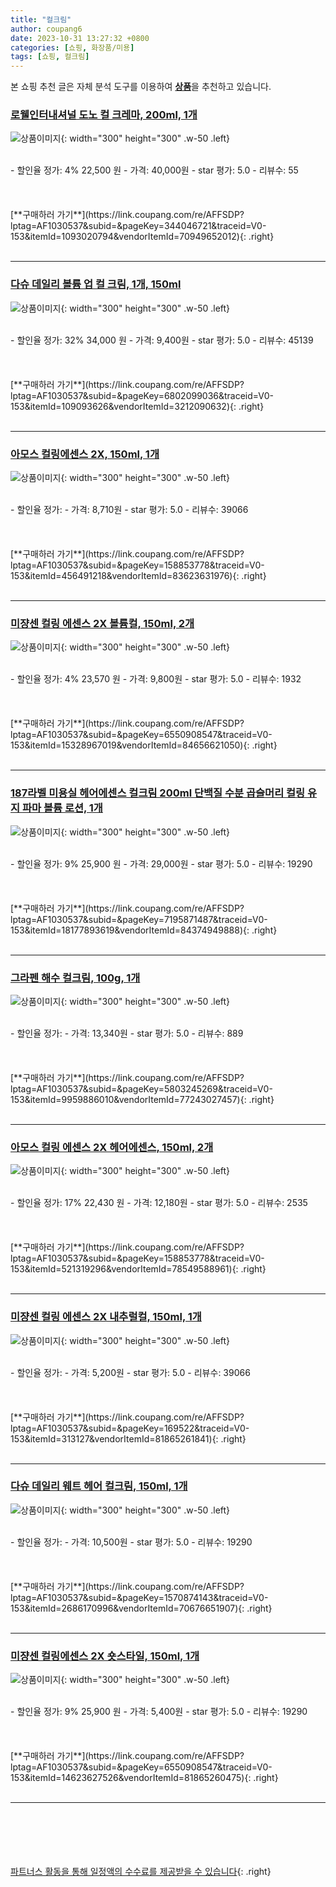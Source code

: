 ```yaml
---
title: "컬크림"
author: coupang6
date: 2023-10-31 13:27:32 +0800
categories: [쇼핑, 화장품/미용]
tags: [쇼핑, 컬크림]
---
```


본 쇼핑 추천 글은 자체 분석 도구를 이용하여 [**상품**](https://link.coupang.com/a/bao1ui)을 추천하고 있습니다.

### [로웰인터내셔널 도노 컬 크레마, 200ml, 1개](https://link.coupang.com/re/AFFSDP?lptag=AF1030537&subid=&pageKey=344046721&traceid=V0-153&itemId=1093020794&vendorItemId=70949652012)

![상품이미지](https://thumbnail10.coupangcdn.com/thumbnails/remote/230x230ex/image/retail/images/418846780243736-f3a90ea7-8058-44d9-9763-055158fe44a0.jpg){: width="300" height="300" .w-50 .left}


<br>
- 할인율 정가: 4%  22,500   원
- 가격: 40,000원
- star 평가: 5.0
- 리뷰수: 55
<br>
<br>
<br>
<br>
[**구매하러 가기**](https://link.coupang.com/re/AFFSDP?lptag=AF1030537&subid=&pageKey=344046721&traceid=V0-153&itemId=1093020794&vendorItemId=70949652012){: .right}
<br>
<br>

---

### [다슈 데일리 볼륨 업 컬 크림, 1개, 150ml](https://link.coupang.com/re/AFFSDP?lptag=AF1030537&subid=&pageKey=6802099036&traceid=V0-153&itemId=109093626&vendorItemId=3212090632)

![상품이미지](https://thumbnail8.coupangcdn.com/thumbnails/remote/230x230ex/image/retail/images/1407391303674855-8666a2ca-c10a-421f-b98e-a65f1ea18183.jpg){: width="300" height="300" .w-50 .left}


<br>
- 할인율 정가: 32%  34,000   원
- 가격: 9,400원
- star 평가: 5.0
- 리뷰수: 45139
<br>
<br>
<br>
<br>
[**구매하러 가기**](https://link.coupang.com/re/AFFSDP?lptag=AF1030537&subid=&pageKey=6802099036&traceid=V0-153&itemId=109093626&vendorItemId=3212090632){: .right}
<br>
<br>

---

### [아모스 컬링에센스 2X, 150ml, 1개](https://link.coupang.com/re/AFFSDP?lptag=AF1030537&subid=&pageKey=158853778&traceid=V0-153&itemId=456491218&vendorItemId=83623631976)

![상품이미지](https://thumbnail6.coupangcdn.com/thumbnails/remote/230x230ex/image/vendor_inventory/f5eb/0f9a50051da4cff51207c7505b89bc3c399e51c98ea88e5cf8abc455788a.jpg){: width="300" height="300" .w-50 .left}


<br>
- 할인율 정가: 
- 가격: 8,710원
- star 평가: 5.0
- 리뷰수: 39066
<br>
<br>
<br>
<br>
[**구매하러 가기**](https://link.coupang.com/re/AFFSDP?lptag=AF1030537&subid=&pageKey=158853778&traceid=V0-153&itemId=456491218&vendorItemId=83623631976){: .right}
<br>
<br>

---

### [미쟝센 컬링 에센스 2X 볼륨컬, 150ml, 2개](https://link.coupang.com/re/AFFSDP?lptag=AF1030537&subid=&pageKey=6550908547&traceid=V0-153&itemId=15328967019&vendorItemId=84656621050)

![상품이미지](https://thumbnail6.coupangcdn.com/thumbnails/remote/230x230ex/image/retail/images/7974690786123920-1dd07d36-5c6c-4b52-8f4a-5dd2539d91aa.jpg){: width="300" height="300" .w-50 .left}


<br>
- 할인율 정가: 4%  23,570   원
- 가격: 9,800원
- star 평가: 5.0
- 리뷰수: 1932
<br>
<br>
<br>
<br>
[**구매하러 가기**](https://link.coupang.com/re/AFFSDP?lptag=AF1030537&subid=&pageKey=6550908547&traceid=V0-153&itemId=15328967019&vendorItemId=84656621050){: .right}
<br>
<br>

---

### [187라벨 미용실 헤어에센스 컬크림 200ml 단백질 수분 곱슬머리 컬링 유지 파마 볼륨 로션, 1개](https://link.coupang.com/re/AFFSDP?lptag=AF1030537&subid=&pageKey=7195871487&traceid=V0-153&itemId=18177893619&vendorItemId=84374949888)

![상품이미지](https://thumbnail6.coupangcdn.com/thumbnails/remote/230x230ex/image/vendor_inventory/b255/f05a90961ea8bde94547b5a849302016c589d8cbe4b5e9d7e7ce33a26599.jpg){: width="300" height="300" .w-50 .left}


<br>
- 할인율 정가: 9%  25,900   원
- 가격: 29,000원
- star 평가: 5.0
- 리뷰수: 19290
<br>
<br>
<br>
<br>
[**구매하러 가기**](https://link.coupang.com/re/AFFSDP?lptag=AF1030537&subid=&pageKey=7195871487&traceid=V0-153&itemId=18177893619&vendorItemId=84374949888){: .right}
<br>
<br>

---

### [그라펜 해수 컬크림, 100g, 1개](https://link.coupang.com/re/AFFSDP?lptag=AF1030537&subid=&pageKey=5803245269&traceid=V0-153&itemId=9959886010&vendorItemId=77243027457)

![상품이미지](https://thumbnail9.coupangcdn.com/thumbnails/remote/230x230ex/image/retail/images/13841211646466578-1a30bf51-e755-4c16-9479-a95617963538.jpg){: width="300" height="300" .w-50 .left}


<br>
- 할인율 정가: 
- 가격: 13,340원
- star 평가: 5.0
- 리뷰수: 889
<br>
<br>
<br>
<br>
[**구매하러 가기**](https://link.coupang.com/re/AFFSDP?lptag=AF1030537&subid=&pageKey=5803245269&traceid=V0-153&itemId=9959886010&vendorItemId=77243027457){: .right}
<br>
<br>

---

### [아모스 컬링 에센스 2X 헤어에센스, 150ml, 2개](https://link.coupang.com/re/AFFSDP?lptag=AF1030537&subid=&pageKey=158853778&traceid=V0-153&itemId=521319296&vendorItemId=78549588961)

![상품이미지](https://thumbnail9.coupangcdn.com/thumbnails/remote/230x230ex/image/vendor_inventory/e12c/2d4ba7fc1c7b55c9f5e3caeae6bcc2ed04202fc8fa0a5f70e8d21c9cffc3.jpg){: width="300" height="300" .w-50 .left}


<br>
- 할인율 정가: 17%  22,430   원
- 가격: 12,180원
- star 평가: 5.0
- 리뷰수: 2535
<br>
<br>
<br>
<br>
[**구매하러 가기**](https://link.coupang.com/re/AFFSDP?lptag=AF1030537&subid=&pageKey=158853778&traceid=V0-153&itemId=521319296&vendorItemId=78549588961){: .right}
<br>
<br>

---

### [미쟝센 컬링 에센스 2X 내추럴컬, 150ml, 1개](https://link.coupang.com/re/AFFSDP?lptag=AF1030537&subid=&pageKey=169522&traceid=V0-153&itemId=313127&vendorItemId=81865261841)

![상품이미지](https://thumbnail6.coupangcdn.com/thumbnails/remote/230x230ex/image/retail/images/1845814869317933-b7f3f11d-fff1-416c-a87d-3a88869a98de.jpg){: width="300" height="300" .w-50 .left}


<br>
- 할인율 정가: 
- 가격: 5,200원
- star 평가: 5.0
- 리뷰수: 39066
<br>
<br>
<br>
<br>
[**구매하러 가기**](https://link.coupang.com/re/AFFSDP?lptag=AF1030537&subid=&pageKey=169522&traceid=V0-153&itemId=313127&vendorItemId=81865261841){: .right}
<br>
<br>

---

### [다슈 데일리 웨트 헤어 컬크림, 150ml, 1개](https://link.coupang.com/re/AFFSDP?lptag=AF1030537&subid=&pageKey=1570874143&traceid=V0-153&itemId=2686170996&vendorItemId=70676651907)

![상품이미지](https://thumbnail10.coupangcdn.com/thumbnails/remote/230x230ex/image/retail/images/27797099684158-2f6f3f49-5941-4f3d-8f16-c3f17c617b72.jpg){: width="300" height="300" .w-50 .left}


<br>
- 할인율 정가: 
- 가격: 10,500원
- star 평가: 5.0
- 리뷰수: 19290
<br>
<br>
<br>
<br>
[**구매하러 가기**](https://link.coupang.com/re/AFFSDP?lptag=AF1030537&subid=&pageKey=1570874143&traceid=V0-153&itemId=2686170996&vendorItemId=70676651907){: .right}
<br>
<br>

---

### [미쟝센 컬링에센스 2X 숏스타일, 150ml, 1개](https://link.coupang.com/re/AFFSDP?lptag=AF1030537&subid=&pageKey=6550908547&traceid=V0-153&itemId=14623627526&vendorItemId=81865260475)

![상품이미지](https://thumbnail6.coupangcdn.com/thumbnails/remote/230x230ex/image/retail/images/2022745186271021-51856028-2b8e-4ca7-ba0a-a0f6e812b6b7.jpg){: width="300" height="300" .w-50 .left}


<br>
- 할인율 정가: 9%  25,900   원
- 가격: 5,400원
- star 평가: 5.0
- 리뷰수: 19290
<br>
<br>
<br>
<br>
[**구매하러 가기**](https://link.coupang.com/re/AFFSDP?lptag=AF1030537&subid=&pageKey=6550908547&traceid=V0-153&itemId=14623627526&vendorItemId=81865260475){: .right}
<br>
<br>

---
<br><br><br><br><br> [파트너스 활동을 통해 일정액의 수수료를 제공받을 수 있습니다](https://link.coupang.com/a/bao1ui){: .right}